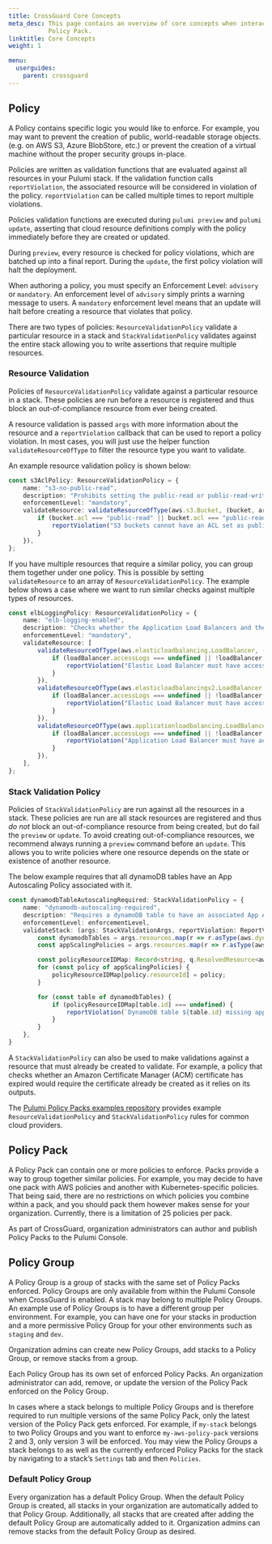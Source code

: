 ```yaml
---
title: CrossGuard Core Concepts
meta_desc: This page contains an overview of core concepts when interacting with Pulumi CrossGuard and
           Policy Pack.
linktitle: Core Concepts
weight: 1

menu:
  userguides:
    parent: crossguard
---
```


## Policy

A Policy contains specific logic you would like to enforce. For example, you may want to prevent the creation of public, world-readable storage objects. (e.g. on AWS S3, Azure BlobStore, etc.) or prevent the creation of a virtual machine without the proper security groups in-place.

Policies are written as validation functions that are evaluated against all resources in your Pulumi stack. If the validation function calls `reportViolation`, the associated resource will be considered in violation of the policy. `reportViolation` can be called multiple times to report multiple violations.

Policies validation functions are executed during `pulumi preview` and `pulumi update`, asserting that cloud resource definitions comply with the policy immediately before they are created or updated.

During `preview`, every resource is checked for policy violations, which are batched up into a final report. During the `update`, the first policy violation will halt the deployment.

When authoring a policy, you must specify an Enforcement Level: `advisory` or `mandatory`. An enforcement level of `advisory` simply prints a warning message to users. A `mandatory` enforcement level means that an update will halt before creating a resource that violates that policy.

There are two types of policies: `ResourceValidationPolicy` validate a particular resource in a stack and `StackValidationPolicy` validates against the entire stack allowing you to write assertions that require multiple resources.

### Resource Validation

Policies of `ResourceValidationPolicy` validate against a particular resource in a stack. These policies are run before a resource is registered and thus block an out-of-compliance resource from ever being created.

A resource validation is passed `args` with more information about the resource and a `reportViolation` callback that can be used to report a policy violation. In most cases, you will just use the helper function `validateResourceOfType` to filter the resource type you want to validate.

An example resource validation policy is shown below:

```typescript
const s3AclPolicy: ResourceValidationPolicy = {
    name: "s3-no-public-read",
    description: "Prohibits setting the public-read or public-read-write permission on AWS S3 buckets.",
    enforcementLevel: "mandatory",
    validateResource: validateResourceOfType(aws.s3.Bucket, (bucket, args, reportViolation) => {
        if (bucket.acl === "public-read" || bucket.acl === "public-read-write") {
            reportViolation("S3 buckets cannot have an ACL set as public-read or public-read-write.");
        }
    }),
};
```

If you have multiple resources that require a similar policy, you can group them together under one policy. This is possible by setting `validateResource` to an array of `ResourceValidationPolicy`. The example below shows a case where we want to run similar checks against multiple types of resources.

```typescript
const elbLoggingPolicy: ResourceValidationPolicy = {
    name: "elb-logging-enabled",
    description: "Checks whether the Application Load Balancers and the Classic Load Balancers have logging enabled.",
    enforcementLevel: "mandatory",
    validateResource: [
        validateResourceOfType(aws.elasticloadbalancing.LoadBalancer, (loadBalancer, args, reportViolation) => {
            if (loadBalancer.accessLogs === undefined || !loadBalancer.accessLogs.enabled) {
                reportViolation("Elastic Load Balancer must have access logs enabled.");
            }
        }),
        validateResourceOfType(aws.elasticloadbalancingv2.LoadBalancer, (loadBalancer, args, reportViolation) => {
            if (loadBalancer.accessLogs === undefined || !loadBalancer.accessLogs.enabled) {
                reportViolation("Elastic Load Balancer must have access logs enabled.");
            }
        }),
        validateResourceOfType(aws.applicationloadbalancing.LoadBalancer, (loadBalancer, args, reportViolation) => {
            if (loadBalancer.accessLogs === undefined || !loadBalancer.accessLogs.enabled) {
                reportViolation("Application Load Balancer must have access logs enabled.");
            }
        }),
    ],
};
```

### Stack Validation Policy

Policies of `StackValidationPolicy` are run against all the resources in a stack. These policies are run are all stack resources are registered and thus *do not* block an out-of-compliance resource from being created, but do fail the `preview` or `update`. To avoid creating out-of-compliance resources, we recommend always running a `preview` command before an `update`. This allows you to write policies where one resource depends on the state or existence of another resource.

The below example requires that all dynamoDB tables have an App Autoscaling Policy associated with it.

```typescript
const dynamodbTableAutoscalingRequired: StackValidationPolicy = {
    name: "dynamodb-autoscaling-required",
    description: "Requires a dynamoDB table to have an associated App Autoscaling policy.",
    enforcementLevel: enforcementLevel,
    validateStack: (args: StackValidationArgs, reportViolation: ReportViolation) => {
        const dynamodbTables = args.resources.map(r => r.asType(aws.dynamodb.Table)).filter(r => r);
        const appScalingPolicies = args.resources.map(r => r.asType(aws.appautoscaling.Policy)).filter(r => r);

        const policyResourceIDMap: Record<string, q.ResolvedResource<aws.appautoscaling.Policy>> = {};
        for (const policy of appScalingPolicies) {
            policyResourceIDMap[policy.resourceId] = policy;
        }

        for (const table of dynamodbTables) {
            if (policyResourceIDMap[table.id] === undefined) {
                reportViolation(`DynamoDB table ${table.id} missing app autoscaling policy.`);
            }
        }
    },
}
```

A `StackValidationPolicy` can also be used to make validations against a resource that must already be created to validate. For example, a policy that
checks whether an Amazon Certificate Manager (ACM) certificate has expired would require the certificate already be created as it relies on its outputs.

 The [Pulumi Policy Packs examples repository](https://github.com/pulumi/examples/tree/master/policy-packs) provides example `ResourceValidationPolicy` and `StackValidationPolicy` rules for common cloud providers.

## Policy Pack

A Policy Pack can contain one or more policies to enforce. Packs provide a way to group together similar policies. For example, you may decide to have one pack with AWS policies and another with Kubernetes-specific policies. That being said, there are no restrictions on which policies you combine within a pack, and you should pack them however makes sense for your organization. Currently, there is a limitation of 25 policies per pack.

As part of CrossGuard, organization administrators can author and publish Policy Packs to the Pulumi Console.

## Policy Group

A Policy Group is a group of stacks with the same set of Policy Packs enforced. Policy Groups are only available from within the Pulumi Console when CrossGuard is enabled. A stack may belong to multiple Policy Groups. An example use of Policy Groups is to have a different group per environment. For example, you can have one for your stacks in production and a more permissive Policy Group for your other environments such as `staging` and `dev`.

Organization admins can create new Policy Groups, add stacks to a Policy Group, or remove stacks from a group.

Each Policy Group has its own set of enforced Policy Packs. An organization administrator can add, remove, or update the version of the Policy Pack enforced on the Policy Group.

In cases where a stack belongs to multiple Policy Groups and is therefore required to run multiple versions of the same Policy Pack, only the latest version of the Policy Pack gets enforced. For example, if `my-stack` belongs to two Policy Groups and you want to enforce `my-aws-policy-pack` versions 2 and 3, only version 3 will be enforced. You may view the Policy Groups a stack belongs to as well as the currently enforced Policy Packs for the stack by navigating to a stack’s `Settings` tab and then `Policies`.

### Default Policy Group

Every organization has a default Policy Group. When the default Policy Group is created, all stacks in your organization are automatically added to that Policy Group. Additionally, all stacks that are created after adding the default Policy Group are automatically added to it. Organization admins can remove stacks from the default Policy Group as desired.

